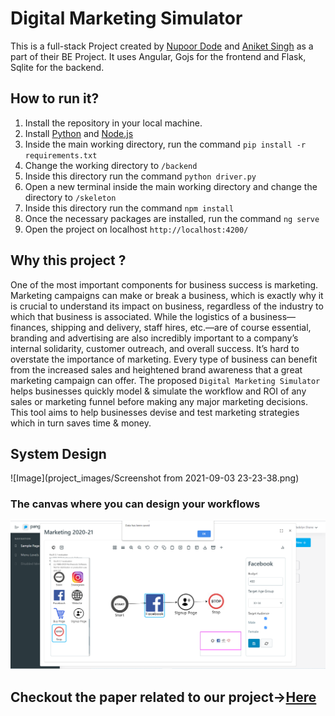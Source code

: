 # Digital Marketing Simulator
This is a full-stack Project created by [Nupoor Dode](https://github.com/NupoorD) and [Aniket Singh](https://github.com/Bruces1998) as a part of their BE Project. It uses Angular, Gojs for the frontend and Flask, Sqlite for the backend.

## How to run it?
1. Install the repository in your local machine.
2. Install [Python](https://www.python.org/downloads/) and [Node.js](https://nodejs.org/en/download/)
3. Inside the main working directory, run the command `pip install -r requirements.txt`
4. Change the working directory to `/backend`
5. Inside this directory run the command `python driver.py`
6. Open a new terminal inside the main working directory and change the directory to `/skeleton`
7. Inside this directory run the command `npm install`
8. Once the necessary packages are installed, run the command `ng serve`
9. Open the project on localhost `http://localhost:4200/`

## Why this project ?
One of the most important components for business success is marketing. Marketing campaigns
can make or break a business, which is exactly why it is crucial to understand its impact on
business, regardless of the industry to which that business is associated. While the logistics of a
business—finances, shipping and delivery, staff hires, etc.—are of course essential, branding
and advertising are also incredibly important to a company’s internal solidarity, customer
outreach, and overall success. It’s hard to overstate the importance of marketing. Every type of
business can benefit from the increased sales and heightened brand awareness that a great
marketing campaign can offer.
The proposed `Digital Marketing Simulator` helps businesses quickly model & simulate the workflow
and ROI of any sales or marketing funnel before making any major marketing decisions. This
tool aims to help businesses devise and test marketing strategies which in turn saves time &
money.
## System Design
![Image](project_images/Screenshot from 2021-09-03 23-23-38.png)

### The canvas where you can design your workflows
![Image](/project_images/5.PNG)

## Checkout the paper related to our project->[Here](https://www.ijascs.com/volume-1)

